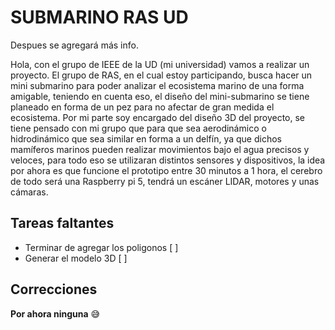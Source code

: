 # SUBMARINO RAS UD

Despues se agregará más info.

Hola, con el grupo de IEEE de la UD (mi universidad) vamos a realizar un proyecto. El grupo de RAS, en el cual estoy participando, busca hacer un mini submarino para poder analizar el ecosistema marino de una forma amigable, teniendo en cuenta eso, el diseño del mini-submarino se tiene planeado en forma de un pez para no afectar de gran medida el ecosistema. Por mi parte soy encargado del diseño 3D del proyecto, se tiene pensado con mi grupo que para que sea aerodinámico o hidrodinámico que sea similar en forma a un delfín, ya que dichos mamíferos marinos pueden realizar movimientos bajo el agua precisos y veloces, para todo eso se utilizaran distintos sensores y dispositivos, la idea por ahora es que funcione el prototipo entre 30 minutos a 1 hora, el cerebro de todo será una Raspberry pi 5, tendrá un escáner LIDAR, motores y unas cámaras.

## Tareas faltantes
* Terminar de agregar los poligonos [ ]
* Generar el modelo 3D [ ]

## Correcciones
**Por ahora ninguna** 😅